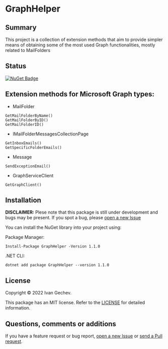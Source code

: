 # GraphHelper

## Summary
This project is a collection of extension methods that aim to provide simpler means of obtaining some of the most used Graph functionalities, mostly related to MailFolders

## Status
[![NuGet Badge](https://buildstats.info/nuget/GraphHelper)](https://www.nuget.org/packages/GraphHelper/1.1.0)

## Extension methods for Microsoft Graph types:
- MailFolder
```Csharp
GetMailFolderByName()
GetMailFolderByID()
GetMailFolderID()
```
- IMailFolderMessagesCollectionPage
```Csharp
GetInboxEmails()
GetSpecificFolderEmails()
```
- Message
```Csharp
SendExceptionEmail()
```
- GraphServiceClient
```Csharp
GetGraphClient()
```

## Installation
**DISCLAIMER:** Plese note that this package is still under development and bugs may be present. If you spot a bug, please [open a new Issue](https://github.com/Banovvv/GraphHelper/issues/new)

You can install the NuGet library into your project using:

Package Manager:
```
Install-Package GraphHelper -Version 1.1.0
```

.NET CLI:
```
dotnet add package GraphHelper --version 1.1.0
```

## License
Copyright © 2022 Ivan Gechev.

This package has an MIT license. Refer to the [LICENSE](https://github.com/Banovvv/GraphHelper/blob/e2ca6eb3f858a887a7141b9442957cf6c76aaf3f/LICENSE) for detailed information.

## Questions, comments or additions
If you have a feature request or bug report, [open a new Issue](https://github.com/Banovvv/GraphHelper/issues/new) or [send a Pull request](https://github.com/Banovvv/GraphHelper/pulls).
